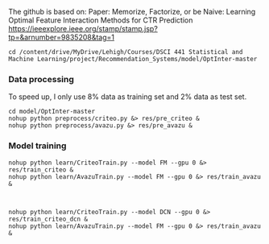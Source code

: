 The github is based on:
Paper: Memorize, Factorize, or be Naive: Learning Optimal Feature Interaction Methods for CTR Prediction 
https://ieeexplore.ieee.org/stamp/stamp.jsp?tp=&arnumber=9835208&tag=1
```
cd /content/drive/MyDrive/Lehigh/Courses/DSCI 441 Statistical and Machine Learning/project/Recommendation_Systems/model/OptInter-master
```
### Data processing
To speed up, I only use 8% data as training set and 2% data as test set.

```
cd model/OptInter-master
nohup python preprocess/criteo.py &> res/pre_criteo &
nohup python preprocess/avazu.py &> res/pre_avazu &
```

### Model training
```
nohup python learn/CriteoTrain.py --model FM --gpu 0 &> res/train_criteo &
nohup python learn/AvazuTrain.py --model FM --gpu 0 &> res/train_avazu &



nohup python learn/CriteoTrain.py --model DCN --gpu 0 &> res/train_criteo_dcn &
nohup python learn/AvazuTrain.py --model FM --gpu 0 &> res/train_avazu &
```
